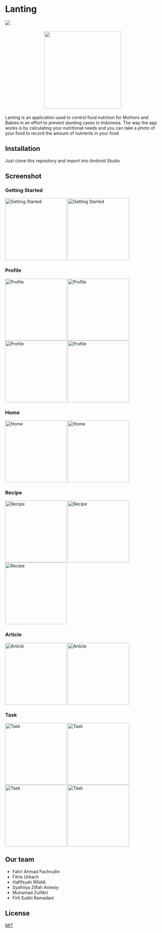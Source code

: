 # Lanting
<img src="https://img.shields.io/badge/platform-android-brightgreen"/>

<div align="center" style="margin: 20px;"><img src="/readme/logo.png" width="250"/></div>

Lanting is an application used to control food nutrition for Mothers and Babies in an effort to prevent stunting cases in Indonesia. The way the app works is by calculating your nutritional needs and you can take a photo of your food to record the amount of nutrients in your food

## Installation
Just clone this repository and import into Android Studio

## Screenshot

### Getting Started
<div><img src="/readme/01.jpg" width="200" alt="Getting Started" align="left"/><img src="/readme/02.jpg" width="200" alt="Getting Started"/></div>

### Profile
<div><img src="/readme/03.jpg" width="200" alt="Profile" align="left"/><img src="/readme/04.jpg" width="200" alt="Profile" align="left"/><img src="/readme/05.jpg" width="200" alt="Profile" align="left"/><img src="/readme/06.jpg" width="200" alt="Profile"/></div>

### Home
<div><img src="/readme/07.jpg" width="200" alt="Home" align="left"/><img src="/readme/08.jpg" width="200" alt="Home"/></div>

### Recipe
<div><img src="/readme/09.jpg" width="200" alt="Recipe" align="left"/><img src="/readme/10.jpg" width="200" alt="Recipe" align="left"/><img src="/readme/11.jpg" width="200" alt="Recipe"/></div>

### Article
<div><img src="/readme/12.jpg" width="200" alt="Article" align="left"/><img src="/readme/13.jpg" width="200" alt="Article"/></div>

### Task
<div><img src="/readme/14.jpg" width="200" alt="Task" align="left"/><img src="/readme/15.jpg" width="200" alt="Task" align="left"/><img src="/readme/16.jpg" width="200" alt="Task" align="left"/><img src="/readme/17.jpg" width="200" alt="Task"/></div>

## Our team
- Fahri Ahmad Fachrudin
- Fitria Urbach
- Hafifsyah Rifaldi
- Syafniya Zilfah Aniesiy
- Muhamad Zulfikri
- Firli Subhi Ramadani

## License
[MIT](/LICENSE "MIT")